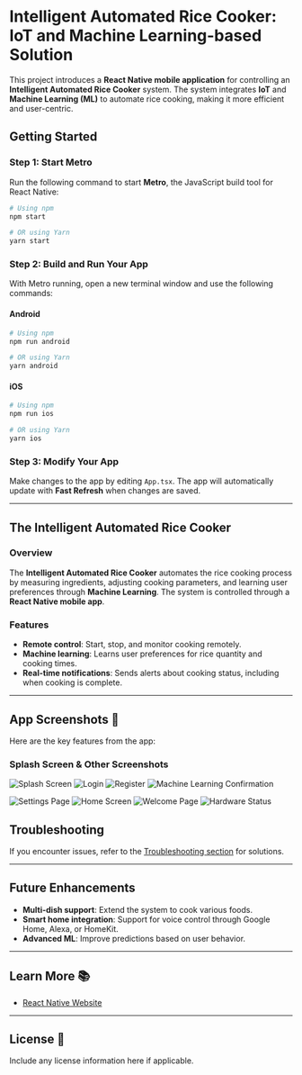 
# Intelligent Automated Rice Cooker: IoT and Machine Learning-based Solution

This project introduces a **React Native mobile application** for controlling an **Intelligent Automated Rice Cooker** system. The system integrates **IoT** and **Machine Learning (ML)** to automate rice cooking, making it more efficient and user-centric.

## Getting Started

### Step 1: Start Metro

Run the following command to start **Metro**, the JavaScript build tool for React Native:

```sh
# Using npm
npm start

# OR using Yarn
yarn start
```

### Step 2: Build and Run Your App

With Metro running, open a new terminal window and use the following commands:

#### Android

```sh
# Using npm
npm run android

# OR using Yarn
yarn android
```

#### iOS

```sh
# Using npm
npm run ios

# OR using Yarn
yarn ios
```

### Step 3: Modify Your App

Make changes to the app by editing `App.tsx`. The app will automatically update with **Fast Refresh** when changes are saved.

---

## The Intelligent Automated Rice Cooker

### Overview

The **Intelligent Automated Rice Cooker** automates the rice cooking process by measuring ingredients, adjusting cooking parameters, and learning user preferences through **Machine Learning**. The system is controlled through a **React Native mobile app**.

### Features

- **Remote control**: Start, stop, and monitor cooking remotely.
- **Machine learning**: Learns user preferences for rice quantity and cooking times.
- **Real-time notifications**: Sends alerts about cooking status, including when cooking is complete.

---

## App Screenshots 📱

Here are the key features from the app:

### **Splash Screen & Other Screenshots**

![Splash Screen](https://drive.google.com/uc?id=1XWyln2COa6d5VbxjXGZUNyIPjUaGrrW7)
![Login](https://drive.google.com/uc?id=1pdVcPwKQCoL7gRWVoj9DinyldwlFbEj0)
![Register](https://drive.google.com/uc?id=1M9e-O9xTxlrOEd0ucF9GSmbTnHmjEg79)
![Machine Learning Confirmation](https://drive.google.com/uc?id=1c5Wq4camCW7diD_JoTY3Bk2en65dKjna)

![Settings Page](https://drive.google.com/uc?id=1CJd_roAxHn2Q5WDP5sWHMcVHO4QMi1e7)
![Home Screen](https://drive.google.com/uc?id=1A9jMvuWLyoNkeSD0Vuv3qpSc75iN5d4s)
![Welcome Page](https://drive.google.com/uc?id=1Zaq3tBgEE6mu1GvBy2OgH-VaTnARKvi8)
![Hardware Status](https://drive.google.com/uc?id=1XCNHvRhCr-L60Fl3VtaLFVEaWRU_-jDE)


## Troubleshooting

If you encounter issues, refer to the [Troubleshooting section](https://reactnative.dev/docs/troubleshooting) for solutions.

---

## Future Enhancements

- **Multi-dish support**: Extend the system to cook various foods.
- **Smart home integration**: Support for voice control through Google Home, Alexa, or HomeKit.
- **Advanced ML**: Improve predictions based on user behavior.

---

## Learn More 📚

- [React Native Website](https://reactnative.dev)

---

## License 📄

Include any license information here if applicable.
